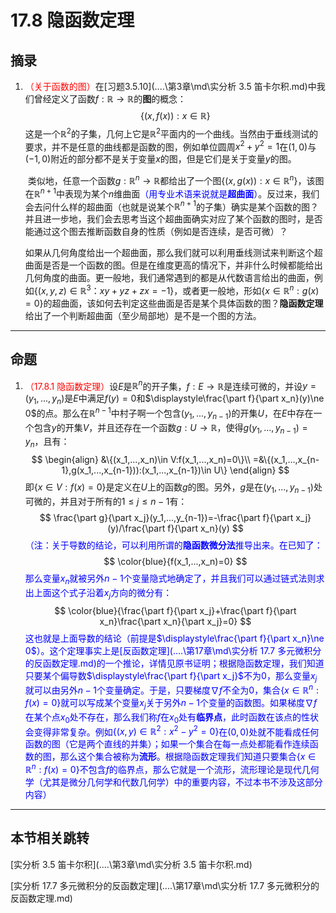 # 17.8 隐函数定理

## 摘录

1. <font color=red>（关于函数的图）</font>在[习题3.5.10](..\..\第3章\md\实分析 3.5 笛卡尔积.md)中我们曾经定义了函数$f:\mathbb R\to\mathbb R$的**图**的概念：
   $$
   \{(x,f(x)):x\in\mathbb R\}
   $$
   这是一个$\mathbb R^2$的子集，几何上它是$\mathbb R^2$平面内的一个曲线。当然由于垂线测试的要求，并不是任意的曲线都是函数的图，例如单位圆周$x^2+y^2=1$在$(1,0)$与$(-1,0)$附近的部分都不是关于变量$x$的图，但是它们是关于变量$y$的图。

   ​    类似地，任意一个函数$g:\mathbb R^n\to\mathbb R$都给出了一个图$\{(x,g(x)):x\in\mathbb R^n\}$，该图在$\mathbb R^{n+1}$中表现为某个$n$维曲面<font color=blue>（用专业术语来说就是**超曲面**）</font>。反过来，我们会去问什么样的超曲面（也就是说某个$\mathbb R^{n+1}$的子集）确实是某个函数的图？并且进一步地，我们会去思考当这个超曲面确实对应了某个函数的图时，是否能通过这个图去推断函数自身的性质（例如是否连续，是否可微）？

   ​    如果从几何角度给出一个超曲面，那么我们就可以利用垂线测试来判断这个超曲面是否是一个函数的图。但是在维度更高的情况下，并非什么时候都能给出几何角度的曲面。更一般地，我们通常遇到的都是从代数语言给出的曲面，例如$\{(x,y,z)\in\mathbb R^3：xy+yz+zx=-1\}$，或者更一般地，形如$\{x\in\mathbb R^n:g(x)=0\}$的超曲面，该如何去判定这些曲面是否是某个具体函数的图？**隐函数定理**给出了一个判断超曲面（至少局部地）是不是一个图的方法。

---

## 命题

1. <font color=red>（17.8.1 隐函数定理）</font>设$E$是$\mathbb R^n$的开子集，$f:E\to\mathbb R$是连续可微的，并设$y=(y_1,...,y_n)$是$E$中满足$f(y)=0$和$\displaystyle\frac{\part f}{\part x_n}(y)\ne 0$的点。那么在$\mathbb R^{n-1}$中村子啊一个包含$(y_1,...,y_{n-1})$的开集$U$，在$E$中存在一个包含$y$的开集$V$，并且还存在一个函数$g:U\to\mathbb R$，使得$g(y_1,...,y_{n-1})=y_n$，且有：
   $$
   \begin{align}
   &\{(x_1,...,x_n)\in V:f(x_1,...,x_n)=0\}\\
   =&\{(x_1,...,x_{n-1},g(x_1,...,x_{n-1})):(x_1,...,x_{n-1})\in U\}
   \end{align}
   $$
   即$\{x\in V:f(x)=0\}$是定义在$U$上的函数$g$的图。另外，$g$是在$(y_1,...,y_{n-1})$处可微的，并且对于所有的$1\leq j\leq n-1$有：
   $$
   \frac{\part g}{\part x_j}(y_1,...,y_{n-1})=-\frac{\part f}{\part x_j}(y)/\frac{\part f}{\part x_n}(y)
   $$
   <font color=blue>（注：关于导数的结论，可以利用所谓的**隐函数微分法**推导出来。在已知了：</font>
   $$
   \color{blue}{f(x_1,...,x_n)=0}
   $$
   <font color=blue>那么变量$x_n$就被另外$n-1$个变量隐式地确定了，并且我们可以通过链式法则求出上面这个式子沿着$x_j$方向的微分有：</font>
   $$
   \color{blue}{\frac{\part f}{\part x_j}+\frac{\part f}{\part x_n}\frac{\part x_n}{\part x_j}=0}
   $$
   <font color=blue>这也就是上面导数的结论（前提是$\displaystyle\frac{\part f}{\part x_n}\ne 0$）。这个定理事实上是[反函数定理](..\..\第17章\md\实分析 17.7 多元微积分的反函数定理.md)的一个推论，详情见原书证明；根据隐函数定理，我们知道只要某个偏导数$\displaystyle\frac{\part f}{\part x_j}$不为$0$，那么变量$x_j$就可以由另外$n-1$个变量确定。于是，只要梯度$\nabla f$不全为$0$，集合$\{x\in\mathbb R^n:f(x)=0\}$就可以写成某个变量$x_j$关于另外$n-1$个变量的函数图。如果梯度$\nabla f$在某个点$x_0$处不存在，那么我们称$f$在$x_0$处有**临界点**，此时函数在该点的性状会变得非常复杂。例如$\{(x,y)\in\mathbb R^2:x^2-y^2=0\}$在$(0,0)$处就不能看成任何函数的图（它是两个直线的并集）；如果一个集合在每一点处都能看作连续函数的图，那么这个集合被称为**流形**。根据隐函数定理我们知道只要集合$\{x\in\mathbb R^n:f(x)=0\}$不包含$f$的临界点，那么它就是一个流形，流形理论是现代几何学（尤其是微分几何学和代数几何学）中的重要内容，不过本书不涉及这部分内容）</font>

---

## 本节相关跳转

[实分析 3.5 笛卡尔积](..\..\第3章\md\实分析 3.5 笛卡尔积.md)

[实分析 17.7 多元微积分的反函数定理](..\..\第17章\md\实分析 17.7 多元微积分的反函数定理.md)
